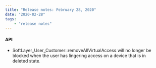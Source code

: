 ```yaml
---
title: "Release notes: February 28, 2020"
date: "2020-02-28"
tags:
    - "release notes"
---
```



#### API
- SoftLayer_User_Customer::removeAllVirtualAccess will no longer be blocked when the user has lingering access on a device that is in deleted state.
